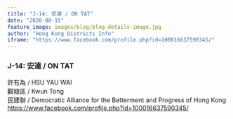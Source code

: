 ```yaml
---
title: "J-14: 安達 / ON TAT"
date: "2020-08-15"
feature_image: images/blog/blog-details-image.jpg
author: "Hong Kong Districts Info"
iframe: "https://www.facebook.com/profile.php?id=100016637590345/"
---
```


### J-14: 安達 / ON TAT  
許有為 / HSU YAU WAI  
觀塘區 / Kwun Tong  
民建聯 / Democratic Alliance for the Betterment and Progress of Hong Kong  
https://www.facebook.com/profile.php?id=100016637590345/
